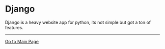 # Django

Django is a heavy website app for python, its not simple but got a ton of features.





---
[Go to Main Page](../Readme.md)